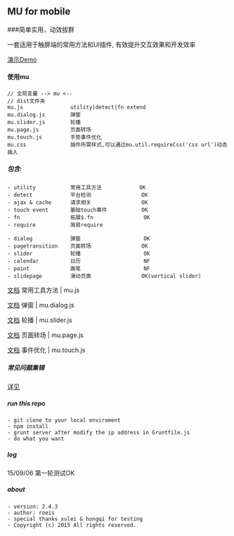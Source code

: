 ## MU for mobile

###简单实用，动效拔群

一套适用于触屏端的常用方法和UI插件, 有效提升交互效果和开发效率

[演示Demo](http://roeis.github.io/mu/)

#### 使用mu
    
    // 全局变量 --> mu <--
    // dist文件夹
    mu.js               utility|detect|fn extend
    mu.dialog.js        弹窗
    mu.slider.js        轮播
    mu.page.js          页面转场
    mu.touch.js         手势事件优化
    mu.css              插件所需样式,可以通过mu.util.requireCss('css url')动态插入

##### 包含:

    - utility           常用工具方法            OK
    - detect            平台检测                OK
    - ajax & cache      请求相关                OK
    - touch event       基础touch事件           OK
    - fn                拓展$.fn                OK
    - require           简易require

    - dialog            弹窗                    OK
    - pagetransition    页面转场                OK
    - slider            轮播                    OK
    - calendar          日历                    NF
    - paint             画笔                    NF
    - slidepage         滑动页面                OK(vertical slider)

[文档](https://github.com/Roeis/MU/tree/master/samples/util) 常用工具方法 | mu.js

[文档](https://github.com/Roeis/MU/tree/master/samples/dialog) 弹窗 | mu.dialog.js

[文档](https://github.com/Roeis/MU/tree/master/samples/slider) 轮播 | mu.slider.js

[文档](https://github.com/Roeis/MU/tree/master/samples/pagetransition) 页面转场 | mu.page.js

[文档](https://github.com/Roeis/MU/tree/master/samples/touchevent) 事件优化 | mu.touch.js

##### 常见问题集锦

[详见](http://roeis.github.io/blog/2015/07/14/h5-issues/)

##### run this repo

    - git clone to your local enviroment
    - npm install
    - grunt server after modify the ip address in Gruntfile.js
    - do what you want

##### log

15/09/06 第一轮测试OK

##### about

    - version: 2.4.3
    - author: roeis
    - special thanks xulei & hongqi for testing
    - Copyright (c) 2015 All rights reserved.

